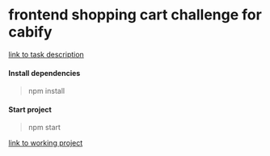 # frontend shopping cart challenge for cabify

[link to task description](https://github.com/cabify/frontend-shopping-cart-challenge)

#### Install dependencies

> npm install

#### Start project

> npm start


[link to working project](https://konstsem.github.io/frontend-shopping-cart-challenge-cabify)
